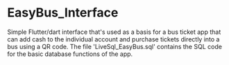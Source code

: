 # EasyBus_Interface
Simple Flutter/dart interface that's used as a basis for a bus ticket app that can add cash to the individual account and purchase tickets directly into a bus using a QR code.  The file 'LiveSql_EasyBus.sql' contains the SQL code for the basic database functions of the app.
